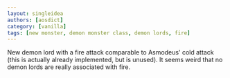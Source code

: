 ```yaml
---
layout: singleidea
authors: [aosdict]
category: [vanilla]
tags: [new monster, demon monster class, demon lords, fire]
---
```

New demon lord with a fire attack comparable to Asmodeus' cold attack (this is actually already implemented, but is unused). It seems weird that no demon lords are really associated with fire.
